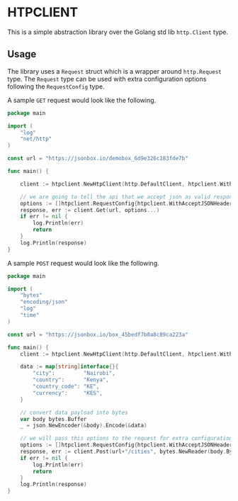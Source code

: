 # HTPCLIENT

This is a simple abstraction library over the Golang std lib `http.Client` type.

## Usage
The library uses a `Request` struct which is a wrapper around `http.Request` type. The `Request` type can be used with
extra configuration options following the `RequestConfig` type.

A sample `GET` request would look like the following.

```go
package main

import (
    "log"
    "net/http"
)

const url = "https://jsonbox.io/demobox_6d9e326c183fde7b"

func main() {

    client := htpclient.NewHtpClient(http.DefaultClient, htpclient.WithTimeout(30*time.Second))    

    // we are going to tell the api that we accept json as valid response
    options := []htpclient.RequestConfig{htpclient.WithAcceptJSONHeader()}
    response, err := client.Get(url, options...)
    if err != nil {
        log.Println(err)
        return
    }
    log.Println(response)
}
```

A sample `POST` request would look like the following.

```go
package main

import (
    "bytes"
    "encoding/json"
    "log"
    "time"
)

const url = "https://jsonbox.io/box_45bedf7b0a8c89ca223a"

func main() {
    client := htpclient.NewHtpClient(http.DefaultClient, htpclient.WithTimeout(30*time.Second))

	data := map[string]interface{}{
		"city":         "Nairobi",
		"country":      "Kenya",
		"country_code": "KE",
		"currency":     "KES",
	}

	// convert data payload into bytes
	var body bytes.Buffer
	_ = json.NewEncoder(&body).Encode(&data)

	// we will pass this options to the request for extra configuration before the request is sent
	options := []htpclient.RequestConfig{htpclient.WithAcceptJSONHeader(), htpclient.WithContentTypeJSONHeader()}
	response, err := client.Post(url+"/cities", bytes.NewReader(body.Bytes()), options...)
	if err != nil {
		log.Println(err)
		return
	}
    log.Println(response)
}
```
